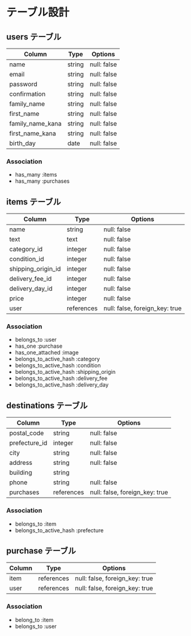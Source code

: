 # テーブル設計

## users テーブル

| Column          | Type    | Options     |
| --------------- | ------- | ----------- |
| name            | string  | null: false |
| email           | string  | null: false |
| password        | string  | null: false |
| confirmation    | string  | null: false |
| family_name     | string  | null: false |
| first_name      | string  | null: false |
| family_name_kana| string  | null: false |
| first_name_kana | string  | null: false |
| birth_day       | date    | null: false |
### Association

- has_many :items
- has_many :purchases

## items テーブル

| Column             | Type       | Options     |
| ------------------ | ---------- | ----------- |
| name               | string     | null: false |
| text               | text       | null: false |
| category_id        | integer    | null: false |
| condition_id       | integer    | null: false |
| shipping_origin_id | integer    | null: false |
| delivery_fee_id    | integer    | null: false |
| delivery_day_id    | integer    | null: false | 
| price              | integer    | null: false |
| user      | references | null: false, foreign_key: true |

### Association
- belongs_to             :user
- has_one                :purchase
- has_one_attached       :image
- belongs_to_active_hash :category
- belongs_to_active_hash :condition
- belongs_to_active_hash :shipping_origin
- belongs_to_active_hash :delivery_fee
- belongs_to_active_hash :delivery_day

## destinations テーブル

| Column       | Type       | Options                        |
| ------------ | ---------- | ------------------------------ |
| postal_code  | string     | null: false                    |
| prefecture_id| integer    | null: false                    |
| city         | string     | null: false                    |
| address      | string     | null: false                    |
| building     | string     |                                |
| phone        | string     | null: false                    |
| purchases    | references | null: false, foreign_key: true |
### Association

- belongs_to             :item
- belongs_to_active_hash :prefecture

## purchase テーブル

| Column  | Type       | Options                        |
| ------- | ---------- | ------------------------------ |
| item    | references | null: false, foreign_key: true |
| user    | references | null: false, foreign_key: true |
### Association

- belong_to  :item
- belongs_to :user